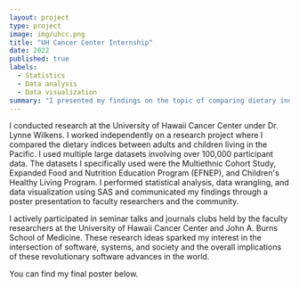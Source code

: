 ```yaml
---
layout: project
type: project
image: img/uhcc.png
title: "UH Cancer Center Internship"
date: 2022
published: true
labels:
  - Statistics
  - Data analysis
  - Data visualization
summary: "I presented my findings on the topic of comparing dietary indicies among adults and children in the Pacific"
---
```


I conducted research at the University of Hawaii Cancer Center under Dr. Lynne Wilkens. I worked independently on a research project where I compared the dietary indices between adults and children living in the Pacific. I used multiple large datasets involving over 100,000 participant data. The datasets I specifically used were the Multiethnic Cohort Study, Expanded Food and Nutrition Education Program (EFNEP), and Children's Healthy Living Program. I  performed statistical analysis, data wrangling, and data visualization using SAS and communicated my findings through a poster presentation to faculty researchers and the community. 

I actively participated in seminar talks and journals clubs held by the faculty researchers at the University of Hawaii Cancer Center and John A. Burns School of Medicine. These research ideas sparked my interest in the intersection of software, systems, and society and the overall implications of these revolutionary software advances in the world.

You can find my final poster below.
